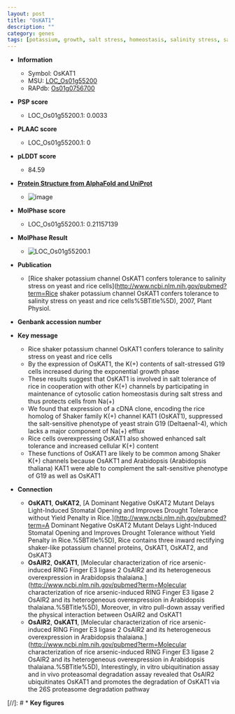 ```yaml
---
layout: post
title: "OsKAT1"
description: ""
category: genes
tags: [potassium, growth, salt stress, homeostasis, salinity stress, salt, salinity, salt tolerance]
---
```


* **Information**  
    + Symbol: OsKAT1  
    + MSU: [LOC_Os01g55200](http://rice.plantbiology.msu.edu/cgi-bin/ORF_infopage.cgi?orf=LOC_Os01g55200)  
    + RAPdb: [Os01g0756700](http://rapdb.dna.affrc.go.jp/viewer/gbrowse_details/irgsp1?name=Os01g0756700)  

* **PSP score**  
    + LOC_Os01g55200.1: 0.0033 

* **PLAAC score**  
    + LOC_Os01g55200.1: 0 

* **pLDDT score**
    + 84.59

* **[Protein Structure from AlphaFold and UniProt](https://www.uniprot.org/uniprotkb/Q5JM04/entry#structure)**
    + ![image](https://ricepsp.github.io/images/Q5/AF-Q5JM04-F1.png)

* **MolPhase score**
    + LOC_Os01g55200.1: 0.21157139

* **MolPhase Result**
    + ![LOC_Os01g55200.1](https://304243504.github.io/Pictures/LOC_Os01g/LOC_Os01g55200.1.png)

* **Publication**  
    + [Rice shaker potassium channel OsKAT1 confers tolerance to salinity stress on yeast and rice cells](http://www.ncbi.nlm.nih.gov/pubmed?term=Rice shaker potassium channel OsKAT1 confers tolerance to salinity stress on yeast and rice cells%5BTitle%5D), 2007, Plant Physiol.

* **Genbank accession number**  

* **Key message**  
    + Rice shaker potassium channel OsKAT1 confers tolerance to salinity stress on yeast and rice cells
    + By the expression of OsKAT1, the K(+) contents of salt-stressed G19 cells increased during the exponential growth phase
    + These results suggest that OsKAT1 is involved in salt tolerance of rice in cooperation with other K(+) channels by participating in maintenance of cytosolic cation homeostasis during salt stress and thus protects cells from Na(+)
    + We found that expression of a cDNA clone, encoding the rice homolog of Shaker family K(+) channel KAT1 (OsKAT1), suppressed the salt-sensitive phenotype of yeast strain G19 (Deltaena1-4), which lacks a major component of Na(+) efflux
    + Rice cells overexpressing OsKAT1 also showed enhanced salt tolerance and increased cellular K(+) content
    + These functions of OsKAT1 are likely to be common among Shaker K(+) channels because OsAKT1 and Arabidopsis (Arabidopsis thaliana) KAT1 were able to complement the salt-sensitive phenotype of G19 as well as OsKAT1

* **Connection**  
    + __OsKAT1__, __OsKAT2__, [A Dominant Negative OsKAT2 Mutant Delays Light-Induced Stomatal Opening and Improves Drought Tolerance without Yield Penalty in Rice.](http://www.ncbi.nlm.nih.gov/pubmed?term=A Dominant Negative OsKAT2 Mutant Delays Light-Induced Stomatal Opening and Improves Drought Tolerance without Yield Penalty in Rice.%5BTitle%5D),  Rice contains three inward rectifying shaker-like potassium channel proteins, OsKAT1, OsKAT2, and OsKAT3
    + __OsAIR2__, __OsKAT1__, [Molecular characterization of rice arsenic-induced RING Finger E3 ligase 2 OsAIR2 and its heterogeneous overexpression in Arabidopsis thalaiana.](http://www.ncbi.nlm.nih.gov/pubmed?term=Molecular characterization of rice arsenic-induced RING Finger E3 ligase 2 OsAIR2 and its heterogeneous overexpression in Arabidopsis thalaiana.%5BTitle%5D),  Moreover, in vitro pull-down assay verified the physical interaction between OsAIR2 and OsKAT1
    + __OsAIR2__, __OsKAT1__, [Molecular characterization of rice arsenic-induced RING Finger E3 ligase 2 OsAIR2 and its heterogeneous overexpression in Arabidopsis thalaiana.](http://www.ncbi.nlm.nih.gov/pubmed?term=Molecular characterization of rice arsenic-induced RING Finger E3 ligase 2 OsAIR2 and its heterogeneous overexpression in Arabidopsis thalaiana.%5BTitle%5D),  Interestingly, in vitro ubiquitination assay and in vivo proteasomal degradation assay revealed that OsAIR2 ubiquitinates OsKAT1 and promotes the degradation of OsKAT1 via the 26S proteasome degradation pathway

[//]: # * **Key figures**  


